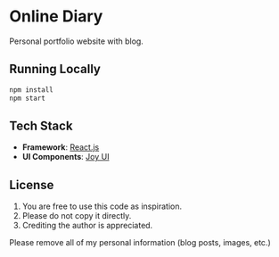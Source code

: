 # Online Diary

Personal portfolio website with blog.

## Running Locally

```bash
npm install
npm start
```

## Tech Stack
- **Framework**: [React.js](https://react.dev)
- **UI Components**: [Joy UI](https://mui.com/joy-ui/getting-started/)

## License

1. You are free to use this code as inspiration.
2. Please do not copy it directly.
3. Crediting the author is appreciated.

Please remove all of my personal information (blog posts, images, etc.)
